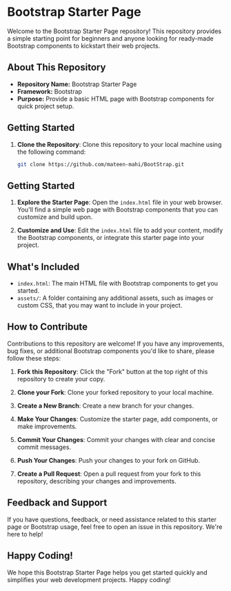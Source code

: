 # Bootstrap Starter Page

Welcome to the Bootstrap Starter Page repository! This repository provides a simple starting point for beginners and anyone looking for ready-made Bootstrap components to kickstart their web projects.

## About This Repository

- **Repository Name:** Bootstrap Starter Page
- **Framework:** Bootstrap
- **Purpose:** Provide a basic HTML page with Bootstrap components for quick project setup.

## Getting Started

1. **Clone the Repository**: Clone this repository to your local machine using the following command:

   ```bash
   git clone https://github.com/mateen-mahi/BootStrap.git

## Getting Started

1. **Explore the Starter Page**: Open the `index.html` file in your web browser. You'll find a simple web page with Bootstrap components that you can customize and build upon.

2. **Customize and Use**: Edit the `index.html` file to add your content, modify the Bootstrap components, or integrate this starter page into your project.

## What's Included

- `index.html`: The main HTML file with Bootstrap components to get you started.
- `assets/`: A folder containing any additional assets, such as images or custom CSS, that you may want to include in your project.

## How to Contribute

Contributions to this repository are welcome! If you have any improvements, bug fixes, or additional Bootstrap components you'd like to share, please follow these steps:

1. **Fork this Repository**: Click the "Fork" button at the top right of this repository to create your copy.

2. **Clone your Fork**: Clone your forked repository to your local machine.

3. **Create a New Branch**: Create a new branch for your changes.

4. **Make Your Changes**: Customize the starter page, add components, or make improvements.

5. **Commit Your Changes**: Commit your changes with clear and concise commit messages.

6. **Push Your Changes**: Push your changes to your fork on GitHub.

7. **Create a Pull Request**: Open a pull request from your fork to this repository, describing your changes and improvements.

## Feedback and Support

If you have questions, feedback, or need assistance related to this starter page or Bootstrap usage, feel free to open an issue in this repository. We're here to help!

## Happy Coding!

We hope this Bootstrap Starter Page helps you get started quickly and simplifies your web development projects. Happy coding!

